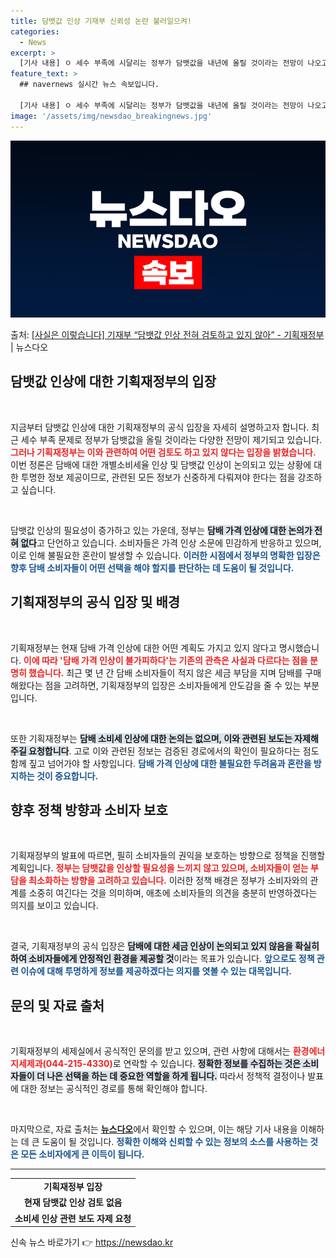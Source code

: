 ```yaml
---
title: 담뱃값 인상 기재부 신뢰성 논란 불러일으켜!
categories:
  - News
excerpt: >
  [기사 내용] ㅇ 세수 부족에 시달리는 정부가 담뱃값을 내년에 올릴 것이라는 전망이 나오고 있다. [기재부 …
feature_text: >
  ## navernews 실시간 뉴스 속보입니다.

  [기사 내용] ㅇ 세수 부족에 시달리는 정부가 담뱃값을 내년에 올릴 것이라는 전망이 나오고 있다. [기재부 …
image: '/assets/img/newsdao_breakingnews.jpg'
---
```


![뉴스다오 속보](/assets/img/newsdao_breakingnews.jpg)

<p>출처: <a href="https://newsdao.kr/2430" rel="dofollow">[사실은 이렇습니다] 기재부 “담뱃값 인상 전혀 검토하고 있지 않아” - 기획재정부</a> | 뉴스다오</p>

<h2 data-ke-size="size26">담뱃값 인상에 대한 기획재정부의 입장</h2>

<p data-ke-size="size16">&nbsp;</p>

지금부터 담뱃값 인상에 대한 기획재정부의 공식 입장을 자세히 설명하고자 합니다. 최근 세수 부족 문제로 정부가 담뱃값을 올릴 것이라는 다양한 전망이 제기되고 있습니다. <b><span style="color: #ee2323;">그러나 기획재정부는 이와 관련하여 어떤 검토도 하고 있지 않다는 입장을 밝혔습니다.</span></b> 이번 정론은 담배에 대한 개별소비세율 인상 및 담뱃값 인상이 논의되고 있는 상황에 대한 투명한 정보 제공이므로, 관련된 모든 정보가 신중하게 다뤄져야 한다는 점을 강조하고 싶습니다. 

<p data-ke-size="size16">&nbsp;</p>

담뱃값 인상의 필요성이 증가하고 있는 가운데, 정부는 <b><span style="background-color: #21538527;">담배 가격 인상에 대한 논의가 전혀 없다</span></b>고 단언하고 있습니다. 소비자들은 가격 인상 소문에 민감하게 반응하고 있으며, 이로 인해 불필요한 혼란이 발생할 수 있습니다. <b><span style="color: #1a5490;">이러한 시점에서 정부의 명확한 입장은 향후 담배 소비자들이 어떤 선택을 해야 할지를 판단하는 데 도움이 될 것입니다.</span></b>

<h2 data-ke-size="size26">기획재정부의 공식 입장 및 배경</h2>

<p data-ke-size="size16">&nbsp;</p>

기획재정부는 현재 담배 가격 인상에 대한 어떤 계획도 가지고 있지 않다고 명시했습니다. <b><span style="color: #ee2323;">이에 따라 '담배 가격 인상이 불가피하다'는 기존의 관측은 사실과 다르다는 점을 분명히 했습니다.</span></b> 최근 몇 년 간 담배 소비자들이 적지 않은 세금 부담을 지며 담배를 구매해왔다는 점을 고려하면, 기획재정부의 입장은 소비자들에게 안도감을 줄 수 있는 부분입니다. 

<p data-ke-size="size16">&nbsp;</p>

또한 기획재정부는 <b><span style="background-color: #21538527;">담배 소비세 인상에 대한 논의는 없으며, 이와 관련된 보도는 자제해 주길 요청합니다</span></b>. 고로 이와 관련된 정보는 검증된 경로에서의 확인이 필요하다는 점도 함께 짚고 넘어가야 할 사항입니다. <b><span style="color: #1a5490;">담배 가격 인상에 대한 불필요한 두려움과 혼란을 방지하는 것이 중요합니다.</span></b>

<h2 data-ke-size="size26">향후 정책 방향과 소비자 보호</h2>

<p data-ke-size="size16">&nbsp;</p>

기획재정부의 발표에 따르면, 필히 소비자들의 권익을 보호하는 방향으로 정책을 진행할 계획입니다. <b><span style="color: #ee2323;">정부는 담뱃값을 인상할 필요성을 느끼지 않고 있으며, 소비자들이 얻는 부담을 최소화하는 방향을 고려하고 있습니다.</span></b> 이러한 정책 배경은 정부가 소비자와의 관계를 소중히 여긴다는 것을 의미하며, 애초에 소비자들의 의견을 충분히 반영하겠다는 의지를 보이고 있습니다. 

<p data-ke-size="size16">&nbsp;</p>

결국, 기획재정부의 공식 입장은 <b><span style="background-color: #21538527;">담배에 대한 세금 인상이 논의되고 있지 않음을 확실히 하여 소비자들에게 안정적인 환경을 제공할 것</span></b>이라는 목표가 있습니다. <b><span style="color: #1a5490;">앞으로도 정책 관련 이슈에 대해 투명하게 정보를 제공하겠다는 의지를 엿볼 수 있는 대목입니다.</span></b>

<h2 data-ke-size="size26">문의 및 자료 출처</h2>

<p data-ke-size="size16">&nbsp;</p>

기획재정부의 세제실에서 공식적인 문의를 받고 있으며, 관련 사항에 대해서는 <b><span style="color: #ee2323;">환경에너지세제과(044-215-4330)</span></b>로 연락할 수 있습니다. <b><span style="background-color: #21538527;">정확한 정보를 수집하는 것은 소비자들이 더 나은 선택을 하는 데 중요한 역할을 하게 됩니다.</span></b> 따라서 정책적 결정이나 발표에 대한 정보는 공식적인 경로를 통해 확인해야 합니다.

<p data-ke-size="size16">&nbsp;</p>

마지막으로, 자료 출처는 <b><a href="https://newsdao.kr/2430">뉴스다오</a></b>에서 확인할 수 있으며, 이는 해당 기사 내용을 이해하는 데 큰 도움이 될 것입니다. <b><span style="color: #1a5490;">정확한 이해와 신뢰할 수 있는 정보의 소스를 사용하는 것은 모든 소비자에게 큰 이득이 됩니다.</span></b> 

<hr>

<table style="width:100%">
  <tr>
    <td style="text-align: center; height: 17px;"><b>기획재정부 입장</b></td>
  </tr>
  <tr>
    <td style="text-align: center; height: 17px;"><b>현재 담뱃값 인상 검토 없음</b></td>
  </tr>
  <tr>
    <td style="text-align: center; height: 17px;"><b>소비세 인상 관련 보도 자제 요청</b></td>
  </tr>
</table> 

신속 뉴스 바로가기 👉 <a href="https://newsdao.kr" rel="dofollow">https://newsdao.kr</a>


